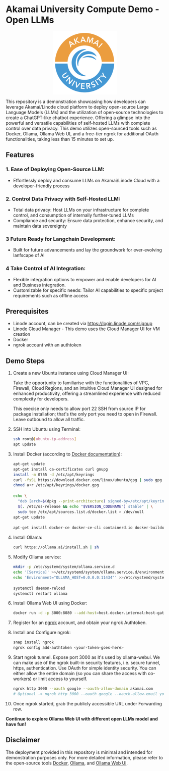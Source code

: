 # Akamai University Compute Demo - Open LLMs
<img src="docs/images/akamai_university.png" alt="Akamai" style="display: block; margin-left: auto; margin-right: auto; width:auto; height:200px">

This repository is a demonstration showcasing how developers can leverage Akamai/Linode cloud platform to deploy open-source Large Language Models (LLMs) and the utilization of open-source technologies to create a ChatGPT-like chatbot experience. Offering a glimpse into the powerful and versatile capabilities of self-hosted LLMs with complete control over data privacy. This demo utilizes open-sourced tools such as Docker, Ollama, Ollama Web UI, and a free-tier ngrok for additional OAuth functionalities, taking less than 15 minutes to set up.

## Features

### 1. **Ease of Deploying Open-Source LLM:**
   - Effortlessly deploy and consume LLMs on Akamai/Linode Cloud with a developer-friendly process

### 2. **Control Data Privacy with Self-Hosted LLM:**
   - Total data privacy: Host LLMs on your infrastructure for complete control, and consumption of internally further-tuned LLMs
   - Compliance and security: Ensure data protection, enhance security, and maintain data sovereignty

### 3 **Future Ready for Langchain Development:**
   - Built for future advancements and lay the groundwork for ever-evolving lanfscape of AI

### 4 **Take Control of AI Integration:**
   - Flexible integration options to empower and enable developers for AI and Business integration.
   - Customizable for specific needs: Tailor AI capabilities to specific project requirements such as offline access

## Prerequisites

- Linode account, can be created via https://login.linode.com/signup 
- Linode Cloud Manager - This demo uses the Cloud Manager UI for VM creation
- Docker
- ngrok account with an authtoken

## Demo Steps

1. Create a new Ubuntu instance using Cloud Manager UI:
   
   Take the opportunity to familiarise with the functionalities of VPC, Firewall, Cloud Regions, and an intuitive Cloud Manager UI designed for enhanced productivity, offering a streamlined experience with reduced complexity for developers.

   This execise only needs to allow port 22 SSH from source IP for package installation; that's the only port you need to open in Firewall. Leave outbound to allow all traffic.

2. SSH into Ubuntu using Terminal:
   ```bash
   ssh root@[ubuntu-ip-address]
   apt update
   ```

3. Install Docker (according to [Docker documentation](https://docs.docker.com/engine/install/ubuntu/#install-using-the-repository)):
   ```bash
   apt-get update
   apt-get install ca-certificates curl gnupg
   install -m 0755 -d /etc/apt/keyrings
   curl -fsSL https://download.docker.com/linux/ubuntu/gpg | sudo gpg --dearmor -o /etc/apt/keyrings/docker.gpg
   chmod a+r /etc/apt/keyrings/docker.gpg

   echo \
     "deb [arch=$(dpkg --print-architecture) signed-by=/etc/apt/keyrings/docker.gpg] https://download.docker.com/linux/ubuntu \
     $(. /etc/os-release && echo "$VERSION_CODENAME") stable" | \
     sudo tee /etc/apt/sources.list.d/docker.list > /dev/null
   apt-get update

   apt-get install docker-ce docker-ce-cli containerd.io docker-buildx-plugin docker-compose-plugin
   ```

4. Install Ollama:
   ```bash
   curl https://ollama.ai/install.sh | sh
   ```

5. Modify Ollama service:
   ```bash
   mkdir -p /etc/systemd/system/ollama.service.d
   echo '[Service]' >>/etc/systemd/system/ollama.service.d/environment.conf
   echo 'Environment="OLLAMA_HOST=0.0.0.0:11434"' >>/etc/systemd/system/ollama.service.d/environment.conf

   systemctl daemon-reload
   systemctl restart ollama
   ```

6. Install Ollama Web UI using Docker:
   ```bash
   docker run -d -p 3000:8080 --add-host=host.docker.internal:host-gateway -v ollama-webui:/app/backend/data --name ollama-webui --restart always ghcr.io/ollama-webui/ollama-webui:main
   ```

7. Register for an [ngrok](https://ngrok.com) account, and obtain your ngrok Authtoken.

8. Install and Configure ngrok:
   ```bash
   snap install ngrok
   ngrok config add-authtoken <your-token-goes-here>
   ```

9. Start ngrok tunnel. Expose port 3000 as it's used by ollama-webui. We can make use of the ngrok built-in security features, i.e. secure tunnel, https, authentication. Use OAuth for simple identity security. You can either allow the entire domain (so you can share the access with co-workers) or limit access to yourself.

   ```bash
   ngrok http 3000 --oauth google --oauth-allow-domain akamai.com
   # Optional -> ngrok http 3000 --oauth google --oauth-allow-email youremail@gmail.com
   ```

10. Once ngrok started, grab the publicly accessible URL under Forwarding row. 

**Continue to explore Ollama Web UI with different open LLMs model and have fun!**

## Disclaimer
The deployment provided in this repository is minimal and intended for demonstration purposes only. For more detailed information, please refer to the open-source tools [Docker](https://docs.docker.com/), [Ollama](https://github.com/jmorganca/ollama), and [Ollama Web UI](https://github.com/ollama-webui/ollama-webui).